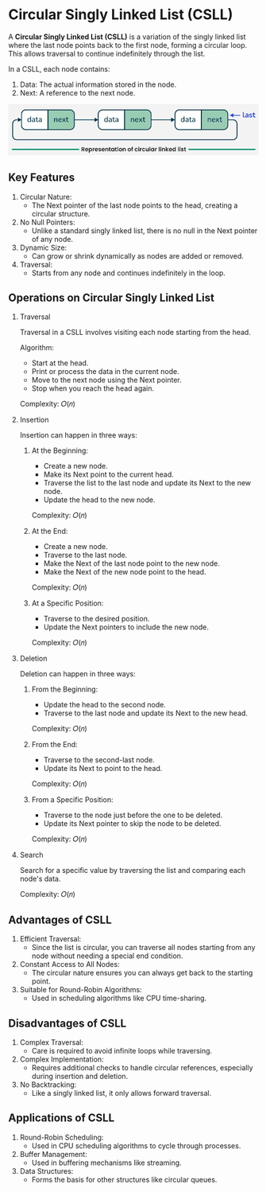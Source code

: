 # Circular Singly Linked List (CSLL)
A **Circular Singly Linked List (CSLL)** is a variation of the singly linked list where the last node points back to the first node, forming a circular loop. This allows traversal to continue indefinitely through the list.

In a CSLL, each node contains:
1. Data: The actual information stored in the node.
1. Next: A reference to the next node.

![Repesentaion of Circular Singly Linked List](/assets/representationOfCircularSinglyLinkedList.webp)

## Key Features
1. Circular Nature:
    - The Next pointer of the last node points to the head, creating a circular structure.
1. No Null Pointers:
    - Unlike a standard singly linked list, there is no null in the Next pointer of any node.
1. Dynamic Size:
    - Can grow or shrink dynamically as nodes are added or removed.
1. Traversal:
    - Starts from any node and continues indefinitely in the loop.


## Operations on Circular Singly Linked List
1. Traversal

    Traversal in a CSLL involves visiting each node starting from the head.

    Algorithm:

    - Start at the head.
    - Print or process the data in the current node.
    - Move to the next node using the Next pointer.
    - Stop when you reach the head again.

    Complexity: 𝑂(𝑛)

2. Insertion

    Insertion can happen in three ways:

    1. At the Beginning:
        - Create a new node.
        - Make its Next point to the current head.
        - Traverse the list to the last node and update its Next to the new     node.
        - Update the head to the new node.

        Complexity: 𝑂(𝑛)

    1. At the End:
        - Create a new node.
        - Traverse to the last node.
        - Make the Next of the last node point to the new node.
        - Make the Next of the new node point to the head.

        Complexity: 𝑂(𝑛)

    1. At a Specific Position:
        - Traverse to the desired position.
        - Update the Next pointers to include the new node.

        Complexity: 𝑂(𝑛)

3. Deletion

    Deletion can happen in three ways:

    1. From the Beginning:

        - Update the head to the second node.
        - Traverse to the last node and update its Next to the new head.

        Complexity: 𝑂(𝑛)

    1. From the End:

        - Traverse to the second-last node.
        - Update its Next to point to the head.

        Complexity: 𝑂(𝑛)

    1. From a Specific Position:

        - Traverse to the node just before the one to be deleted.
        - Update its Next pointer to skip the node to be deleted.

        Complexity: 𝑂(𝑛)

4. Search

    Search for a specific value by traversing the list and comparing each node's data.

    Complexity: 𝑂(𝑛)

## Advantages of CSLL
1. Efficient Traversal:
    - Since the list is circular, you can traverse all nodes starting from any node without needing a special end condition.
1. Constant Access to All Nodes:
    - The circular nature ensures you can always get back to the starting point.
1. Suitable for Round-Robin Algorithms:
    - Used in scheduling algorithms like CPU time-sharing.

## Disadvantages of CSLL
1. Complex Traversal:
    - Care is required to avoid infinite loops while traversing.
1. Complex Implementation:
    - Requires additional checks to handle circular references, especially during insertion and deletion.
1. No Backtracking:
    - Like a singly linked list, it only allows forward traversal.

## Applications of CSLL
1. Round-Robin Scheduling:
    - Used in CPU scheduling algorithms to cycle through processes.
1. Buffer Management:
    - Used in buffering mechanisms like streaming.
1. Data Structures:
    - Forms the basis for other structures like circular queues.

